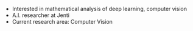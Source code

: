 - Interested in mathematical analysis of deep learning, computer vision
- A.I. researcher at Jenti
- Current research area: Computer Vision
